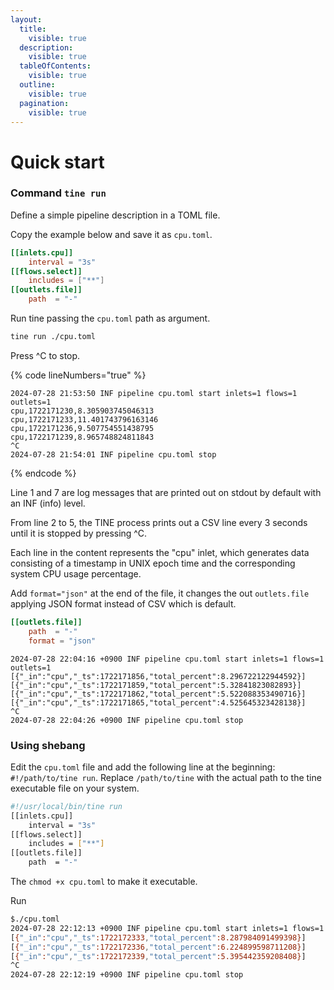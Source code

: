 ```yaml
---
layout:
  title:
    visible: true
  description:
    visible: true
  tableOfContents:
    visible: true
  outline:
    visible: true
  pagination:
    visible: true
---
```


# Quick start

### Command `tine run`

Define a simple pipeline description in a TOML file.

Copy the example below and save it as `cpu.toml`.

```toml
[[inlets.cpu]]
    interval = "3s"
[[flows.select]]
    includes = ["**"]
[[outlets.file]]
    path  = "-"
```

Run tine passing the `cpu.toml` path  as argument.

```bash
tine run ./cpu.toml
```

Press ^C to stop.

{% code lineNumbers="true" %}
```
2024-07-28 21:53:50 INF pipeline cpu.toml start inlets=1 flows=1 outlets=1
cpu,1722171230,8.305903745046313
cpu,1722171233,11.401743796163146
cpu,1722171236,9.507754551438795
cpu,1722171239,8.965748824811843
^C
2024-07-28 21:54:01 INF pipeline cpu.toml stop
```
{% endcode %}

Line 1 and 7 are log messages that are printed out on stdout by default with an INF (info) level.

From line 2 to 5, the TINE process prints out a CSV line every 3 seconds until it is stopped by pressing ^C.

Each line in the content represents the "cpu" inlet, which generates data consisting of a timestamp in UNIX epoch time and the corresponding system CPU usage percentage.

Add `format="json"` at the end of the file, it changes the out `outlets.file` applying JSON format instead of CSV which is default.

```toml
[[outlets.file]]
    path  = "-"
    format = "json"
```

```
2024-07-28 22:04:16 +0900 INF pipeline cpu.toml start inlets=1 flows=1 outlets=1
[{"_in":"cpu","_ts":1722171856,"total_percent":8.296722122944592}]
[{"_in":"cpu","_ts":1722171859,"total_percent":5.32841823082893}]
[{"_in":"cpu","_ts":1722171862,"total_percent":5.522088353490716}]
[{"_in":"cpu","_ts":1722171865,"total_percent":4.525645323428138}]
^C
2024-07-28 22:04:26 +0900 INF pipeline cpu.toml stop
```

### Using shebang

Edit the `cpu.toml` file and add the following line at the beginning: `#!/path/to/tine run`. Replace `/path/to/tine` with the actual path to the tine executable file on your system.

```bash
#!/usr/local/bin/tine run
[[inlets.cpu]]
    interval = "3s"
[[flows.select]]
    includes = ["**"]
[[outlets.file]]
    path  = "-"
```

The `chmod +x cpu.toml` to make it executable.

Run

```bash
$./cpu.toml
2024-07-28 22:12:13 +0900 INF pipeline cpu.toml start inlets=1 flows=1 outlets=1
[{"_in":"cpu","_ts":1722172333,"total_percent":8.287984091499398}]
[{"_in":"cpu","_ts":1722172336,"total_percent":6.224899598711208}]
[{"_in":"cpu","_ts":1722172339,"total_percent":5.395442359208408}]
^C
2024-07-28 22:12:19 +0900 INF pipeline cpu.toml stop
```

